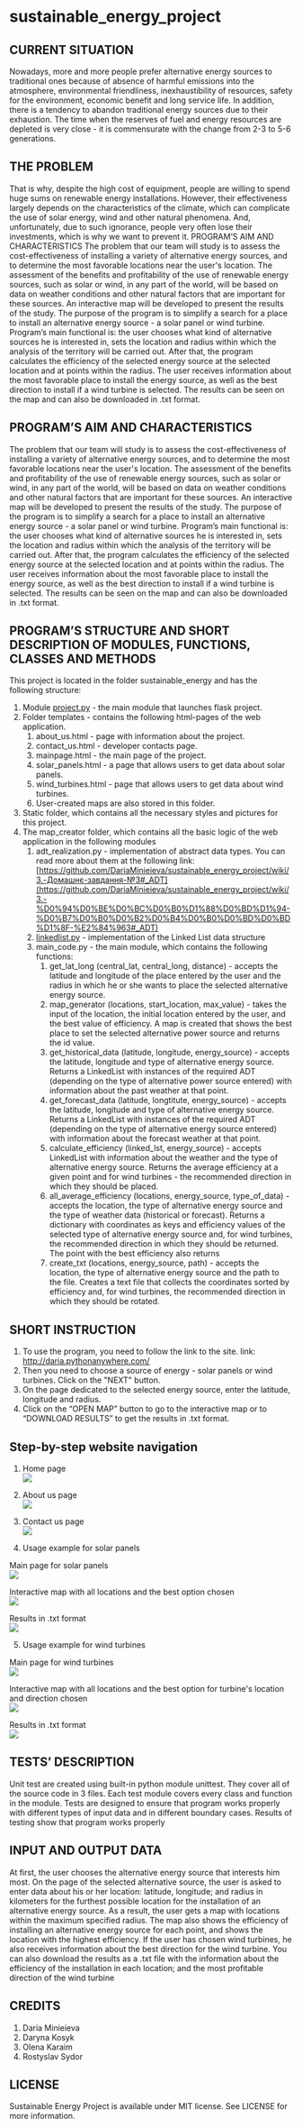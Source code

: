 # sustainable_energy_project

## CURRENT SITUATION
Nowadays, more and more people prefer alternative energy sources to traditional ones because of absence of harmful emissions into the atmosphere, environmental friendliness, inexhaustibility of resources, safety for the environment, economic benefit and long service life. In addition, there is a tendency to abandon traditional energy sources due to their exhaustion. The time when the reserves of fuel and energy resources are depleted is very close - it is commensurate with the change from 2-3 to 5-6 generations.

## THE PROBLEM
That is why, despite the high cost of equipment, people are willing to spend huge sums on renewable energy installations. However, their effectiveness largely depends on the characteristics of the climate, which can complicate the use of solar energy, wind and other natural phenomena. And, unfortunately, due to such ignorance, people very often lose their investments, which is why we want to prevent it.
PROGRAM’S AIM AND CHARACTERISTICS
The problem that our team will study is to assess the cost-effectiveness of installing a variety of alternative energy sources, and to determine the most favorable locations near the user's location. The assessment of the benefits and profitability of the use of renewable energy sources, such as solar or wind, in any part of the world, will be based on data on weather conditions and other natural factors that are important for these sources. An interactive map will be developed to present the results of the study.
The purpose of the program is to simplify a search for a place to install an alternative energy source - a solar panel or wind turbine. Program’s main functional is: the user chooses what kind of alternative sources he is interested in, sets the location and radius within which the analysis of the territory will be carried out. After that, the program calculates the efficiency of the selected energy source at the selected location and at points within the radius. The user receives information about the most favorable place to install the energy source, as well as the best direction to install if a wind turbine is selected. The results can be seen on the map and can also be downloaded in .txt format. 

## PROGRAM’S AIM AND CHARACTERISTICS
The problem that our team will study is to assess the cost-effectiveness of installing a variety of alternative energy sources, and to determine the most favorable locations near the user's location. The assessment of the benefits and profitability of the use of renewable energy sources, such as solar or wind, in any part of the world, will be based on data on weather conditions and other natural factors that are important for these sources. An interactive map will be developed to present the results of the study.
The purpose of the program is to simplify a search for a place to install an alternative energy source - a solar panel or wind turbine. Program’s main functional is: the user chooses what kind of alternative sources he is interested in, sets the location and radius within which the analysis of the territory will be carried out. After that, the program calculates the efficiency of the selected energy source at the selected location and at points within the radius. The user receives information about the most favorable place to install the energy source, as well as the best direction to install if a wind turbine is selected. The results can be seen on the map and can also be downloaded in .txt format. 


## PROGRAM’S STRUCTURE AND SHORT DESCRIPTION OF MODULES, FUNCTIONS, CLASSES AND METHODS
This project is located in the folder sustainable_energy and has the following structure:

1. Module [project.py](http://project.py/) - the main module that launches flask project.
2. Folder templates - contains the following html-pages of the web application.
    1. about_us.html - page with information about the project.
    2. contact_us.html - developer contacts page.
    3. mainpage.html - the main page of the project.
    4. solar_panels.html - a page that allows users to get data about solar panels.
    5. wind_turbines.html - page that allows users to get data about wind turbines.
    6. User-created maps are also stored in this folder.
3. Static folder, which contains all the necessary styles and pictures for this project.
4. The map_creator folder, which contains all the basic logic of the web application in the following modules
    1. adt_realization.py - implementation of abstract data types. You can read more about them at the following link: [https://github.com/DariaMinieieva/sustainable_energy_project/wiki/3.-Домашнє-завдання-№3#_ADT](https://github.com/DariaMinieieva/sustainable_energy_project/wiki/3.-%D0%94%D0%BE%D0%BC%D0%B0%D1%88%D0%BD%D1%94-%D0%B7%D0%B0%D0%B2%D0%B4%D0%B0%D0%BD%D0%BD%D1%8F-%E2%84%963#_ADT)
    2. [linkedlist.py](http://linkedlist.py/) - implementation of the Linked List data structure
    3. main_code.py - the main module, which contains the following functions:
        1. get_lat_long (central_lat, central_long, distance) - accepts the latitude and longitude of the place entered by the user and the radius in which he or she wants to place the selected alternative energy source.
        2. map_generator (locations, start_location, max_value) - takes the input of the location, the initial location entered by the user, and the best value of efficiency. A map is created that shows the best place to set the selected alternative power source and returns the id value.
        3. get_historical_data (latitude, longitude, energy_source) - accepts the latitude, longitude and type of alternative energy source. Returns a LinkedList with instances of the required ADT (depending on the type of alternative power source entered) with information about the past weather at that point.
        4. get_forecast_data (latitude, longtitute, energy_source) - accepts the latitude, longitude and type of alternative energy source. Returns a LinkedList with instances of the required ADT (depending on the type of alternative energy source entered) with information about the forecast weather at that point.
        5. calculate_efficiency (linked_lst, energy_source) - accepts LinkedList with information about the weather and the type of alternative energy source. Returns the average efficiency at a given point and for wind turbines - the recommended direction in which they should be placed.
        6. all_average_efficiency (locations, energy_source, type_of_data) - accepts the location, the type of alternative energy source and the type of weather data (historical or forecast). Returns a dictionary with coordinates as keys and efficiency values of the selected type of alternative energy source and, for wind turbines, the recommended direction in which they should be returned. The point with the best efficiency also returns
        7. create_txt (locations, energy_source, path) - accepts the location, the type of alternative energy source and the path to the file. Creates a text file that collects the coordinates sorted by efficiency and, for wind turbines, the recommended direction in which they should be rotated.

## SHORT INSTRUCTION
1. To use the program, you need to follow the link to the site.
link: http://daria.pythonanywhere.com/
3. Then you need to choose a source of energy - solar panels or wind turbines. Click on the "NEXT" button.
4. On the page dedicated to the selected energy source, enter the latitude, longitude and radius.
5. Click on the “OPEN MAP” button to go to the interactive map or to “DOWNLOAD RESULTS” to get the results in .txt format.

## Step-by-step website navigation

1. Home page  
![](images/mainpage.png)  

2. About us page  
![](images/about_us.png)  

3. Contact us page  
![](images/contact_us.png)  

4. Usage example for solar panels  

Main page for solar panels  
![](images/solar_panels.png)  

Interactive map with all locations and the best option chosen  
![](images/solar_map.png)  

Results in .txt format  
![](images/solar_panels_txt.png)  

5. Usage example for wind turbines  

Main page for wind turbines  
![](images/turbines.png)  

Interactive map with all locations and the best option for turbine's location and direction chosen  
![](images/wind_map.png)  

Results in .txt format  
![](images/turbines_txt.png)  

## TESTS’ DESCRIPTION
Unit test are created using built-in python module unittest. They cover all of the source code in 3 files. Each test module covers every class and function in the module. Tests are designed to ensure that program works properly with different types of input data and in different boundary cases. Results of testing show that program works properly

## INPUT AND OUTPUT DATA
At first, the user chooses the alternative energy source that interests him most. On the page of the selected alternative source, the user is asked to enter data about his or her location: latitude, longitude;  and radius in kilometers for the furthest possible location for the installation of an alternative energy source. As a result, the user gets a map with locations within the maximum specified radius. The map also shows the efficiency of installing an alternative energy source for each point, and shows the location with the highest efficiency. If the user has chosen wind turbines, he also receives information about the best direction for the wind turbine. You can also download the results as a .txt file with the information about the efficiency of the installation in each location; and the most profitable direction of the wind turbine



## CREDITS
1. Daria Minieieva
2. Daryna Kosyk
3. Olena Karaim
4. Rostyslav Sydor

## LICENSE
Sustainable Energy Project is available under MIT license. See LICENSE for more information.
